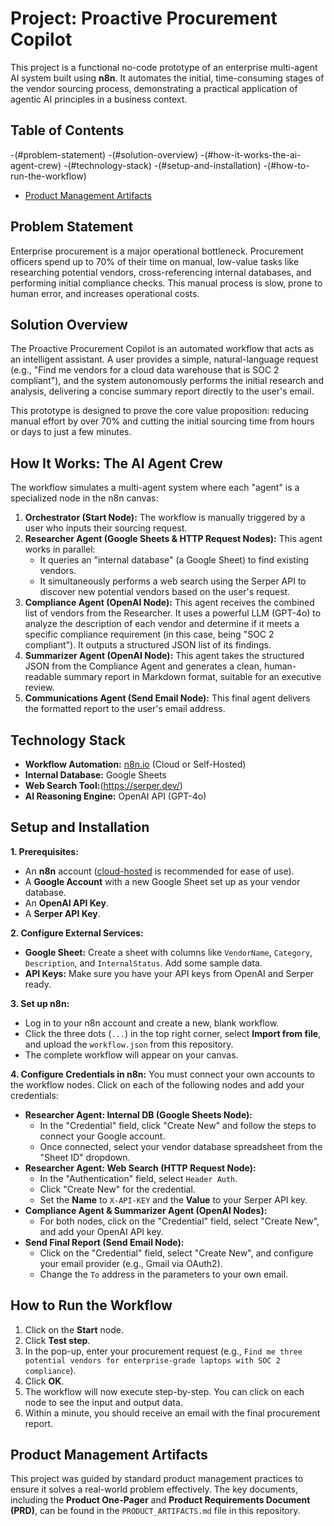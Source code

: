 # Project: Proactive Procurement Copilot

This project is a functional no-code prototype of an enterprise multi-agent AI system built using **n8n**. It automates the initial, time-consuming stages of the vendor sourcing process, demonstrating a practical application of agentic AI principles in a business context.

## Table of Contents

-(#problem-statement)
-(#solution-overview)
-(#how-it-works-the-ai-agent-crew)
-(#technology-stack)
-(#setup-and-installation)
-(#how-to-run-the-workflow)
- [Product Management Artifacts](#product-management-artifacts)

## Problem Statement

Enterprise procurement is a major operational bottleneck. Procurement officers spend up to 70% of their time on manual, low-value tasks like researching potential vendors, cross-referencing internal databases, and performing initial compliance checks. This manual process is slow, prone to human error, and increases operational costs.

## Solution Overview

The Proactive Procurement Copilot is an automated workflow that acts as an intelligent assistant. A user provides a simple, natural-language request (e.g., "Find me vendors for a cloud data warehouse that is SOC 2 compliant"), and the system autonomously performs the initial research and analysis, delivering a concise summary report directly to the user's email.

This prototype is designed to prove the core value proposition: reducing manual effort by over 70% and cutting the initial sourcing time from hours or days to just a few minutes.

## How It Works: The AI Agent Crew

The workflow simulates a multi-agent system where each "agent" is a specialized node in the n8n canvas:

1.  **Orchestrator (Start Node):** The workflow is manually triggered by a user who inputs their sourcing request.
2.  **Researcher Agent (Google Sheets & HTTP Request Nodes):** This agent works in parallel:
    *   It queries an "internal database" (a Google Sheet) to find existing vendors.
    *   It simultaneously performs a web search using the Serper API to discover new potential vendors based on the user's request.
3.  **Compliance Agent (OpenAI Node):** This agent receives the combined list of vendors from the Researcher. It uses a powerful LLM (GPT-4o) to analyze the description of each vendor and determine if it meets a specific compliance requirement (in this case, being "SOC 2 compliant"). It outputs a structured JSON list of its findings.
4.  **Summarizer Agent (OpenAI Node):** This agent takes the structured JSON from the Compliance Agent and generates a clean, human-readable summary report in Markdown format, suitable for an executive review.
5.  **Communications Agent (Send Email Node):** This final agent delivers the formatted report to the user's email address.

## Technology Stack

*   **Workflow Automation:** [n8n.io](https://n8n.io/) (Cloud or Self-Hosted)
*   **Internal Database:** Google Sheets
*   **Web Search Tool:**(https://serper.dev/)
*   **AI Reasoning Engine:** OpenAI API (GPT-4o)

## Setup and Installation

**1. Prerequisites:**

*   An **n8n** account ([cloud-hosted](https://n8n.io/) is recommended for ease of use).
*   A **Google Account** with a new Google Sheet set up as your vendor database.
*   An **OpenAI API Key**.
*   A **Serper API Key**.

**2. Configure External Services:**

*   **Google Sheet:** Create a sheet with columns like `VendorName`, `Category`, `Description`, and `InternalStatus`. Add some sample data.
*   **API Keys:** Make sure you have your API keys from OpenAI and Serper ready.

**3. Set up n8n:**

*   Log in to your n8n account and create a new, blank workflow.
*   Click the three dots (`...`) in the top right corner, select **Import from file**, and upload the `workflow.json` from this repository.
*   The complete workflow will appear on your canvas.

**4. Configure Credentials in n8n:**
You must connect your own accounts to the workflow nodes. Click on each of the following nodes and add your credentials:

*   **Researcher Agent: Internal DB (Google Sheets Node):**
    *   In the "Credential" field, click "Create New" and follow the steps to connect your Google account.
    *   Once connected, select your vendor database spreadsheet from the "Sheet ID" dropdown.
*   **Researcher Agent: Web Search (HTTP Request Node):**
    *   In the "Authentication" field, select `Header Auth`.
    *   Click "Create New" for the credential.
    *   Set the **Name** to `X-API-KEY` and the **Value** to your Serper API key.
*   **Compliance Agent & Summarizer Agent (OpenAI Nodes):**
    *   For both nodes, click on the "Credential" field, select "Create New", and add your OpenAI API key.
*   **Send Final Report (Send Email Node):**
    *   Click on the "Credential" field, select "Create New", and configure your email provider (e.g., Gmail via OAuth2).
    *   Change the `To` address in the parameters to your own email.

## How to Run the Workflow

1.  Click on the **Start** node.
2.  Click **Test step**.
3.  In the pop-up, enter your procurement request (e.g., `Find me three potential vendors for enterprise-grade laptops with SOC 2 compliance`).
4.  Click **OK**.
5.  The workflow will now execute step-by-step. You can click on each node to see the input and output data.
6.  Within a minute, you should receive an email with the final procurement report.

## Product Management Artifacts

This project was guided by standard product management practices to ensure it solves a real-world problem effectively. The key documents, including the **Product One-Pager** and **Product Requirements Document (PRD)**, can be found in the `PRODUCT_ARTIFACTS.md` file in this repository.
